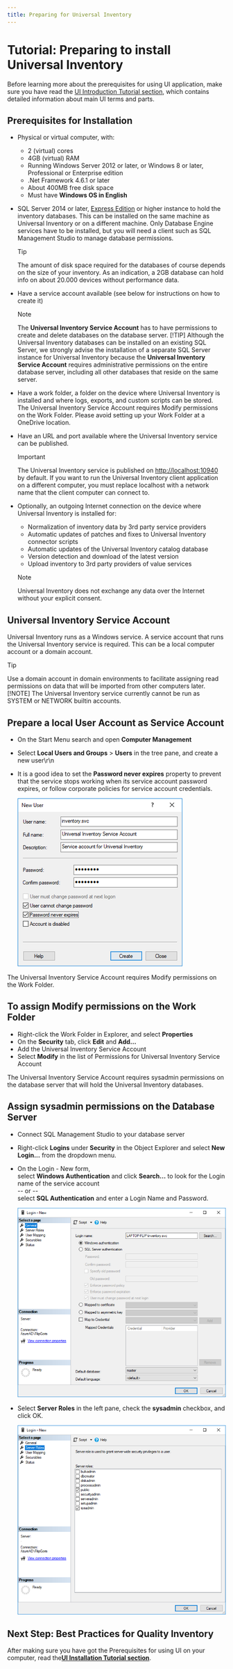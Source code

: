 ```yaml
---
title: Preparing for Universal Inventory
---
```

# Tutorial: Preparing to install Universal Inventory

Before learning more about the prerequisites for using UI application, make sure you have read the [UI Introduction Tutorial section](introduction.md), which contains detailed information about main UI terms and parts.

## Prerequisites for Installation

- Physical or virtual computer, with:
  - 2 (virtual) cores
  - 4GB (virtual) RAM
  - Running Windows Server 2012 or later, or Windows 8 or later, Professional or Enterprise edition
  - .Net Framework 4.6.1 or later
  - About 400MB free disk space
  - Must have **Windows OS in English**
- SQL Server 2014 or later, [Express Edition](https://www.microsoft.com/en-in/sql-server/sql-server-editions-express/) or higher instance to hold the inventory databases. This can be installed on the same machine as Universal Inventory or on a different machine. Only Database Engine services have to be installed, but you will need a client such as SQL Management Studio to manage database permissions.  
  >[!TIP]
     > The amount of disk space required for the databases of course depends on the size of your inventory. As an indication, a 2GB database can hold info on about 20.000 devices without performance data.
- Have a service account available (see below for instructions on how to create it)
  >[!NOTE]
    >The **Universal Inventory Service Account** has to have permissions to create and delete databases on the database server.
  > [!TIP]
  > Although the Universal Inventory databases can be installed on an existing SQL Server, we strongly advise the installation of a separate SQL Server instance for Universal Inventory because the **Universal Inventory Service Account** requires administrative permissions on the entire database server, including all other databases that reside on the same server.
- Have a work folder, a folder on the device where Universal Inventory is installed and where logs, exports, and custom scripts can be stored. The Universal Inventory Service Account requires Modify permissions on the Work Folder. Please avoid setting up your Work Folder at a OneDrive location.
- Have an URL and port available where the Universal Inventory service can be published.
  >[!IMPORTANT]
    >The Universal Inventory service is published on [http://localhost:10940](http://localhost:10940) by default. If you want to run the Universal Inventory client application on a different computer, you must replace localhost with a network name that the client computer can connect to.
- Optionally, an outgoing Internet connection on the device where Universal Inventory is installed for:
  - Normalization of inventory data by 3rd party service providers
  - Automatic updates of patches and fixes to Universal Inventory connector scripts 
  - Automatic updates of the Universal Inventory catalog database
  - Version detection and download of the latest version 
  - Upload inventory to 3rd party providers of value services 

  > [!NOTE]
  > Universal Inventory does not exchange any data over the Internet without your explicit consent.

## Universal Inventory Service Account

Universal Inventory runs as a Windows service. A service account that runs the Universal Inventory service is required. This can be a local computer account or a domain account.

> [!TIP]
> Use a domain account in domain environments to facilitate assigning read permissions on data that will be imported from other computers later.
> [!NOTE]
> The Universal Inventory service currently cannot be run as SYSTEM or NETWORK builtin accounts.

## Prepare a local User Account as Service Account

- On the Start Menu search and open **Computer Management**
- Select **Local Users and Groups** > **Users** in the tree pane, and create a new user\r\n
- It is a good idea to set the **Password never expires** property to prevent that the service stops working when its service account password expires, or follow corporate policies for service account credentials.

  ![Prepare for UI Create a Service Account](media/prepare-service-account.PNG)

The Universal Inventory Service Account requires Modify permissions on the Work Folder.

## To assign Modify permissions on the Work Folder

- Right-click the Work Folder in Explorer, and select **Properties**
- On the **Security** tab, click **Edit** and **Add...**
- Add the Universal Inventory Service Account
- Select **Modify** in the list of Permissions for Universal Inventory Service Account

The Universal Inventory Service Account requires sysadmin permissions on the database server that will hold the Universal Inventory databases.

## Assign sysadmin permissions on the Database Server

- Connect SQL Management Studio to your database server
- Right-click **Logins** under **Security** in the Object Explorer and select **New Login...** from the dropdown menu.
- On the Login - New form,  
  select **Windows Authentication** and click **Search...** to look for the Login name of the service account  
  -- or --  
  select **SQL Authentication**  and enter a Login Name and Password.

  ![Prepare for UI - Create a login on SQL Server](media/prepare-sql-login-screenshot.PNG)

- Select **Server Roles** in the left pane, check the **sysadmin** checkbox, and click OK.

  ![Prepare for UI Assign the sysadmin role to the UI Service Account](media/prepare-sql-admin-screenshot.png)

## Next Step: Best Practices for Quality Inventory

After making sure you have got the Prerequisites for using UI on your computer, read the[**UI Installation Tutorial section**](installation.md).
